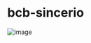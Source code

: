 # bcb-sincerio

![image](https://github.com/user-attachments/assets/ce517e90-c9be-4766-bb3a-da95eaeac6ef)
